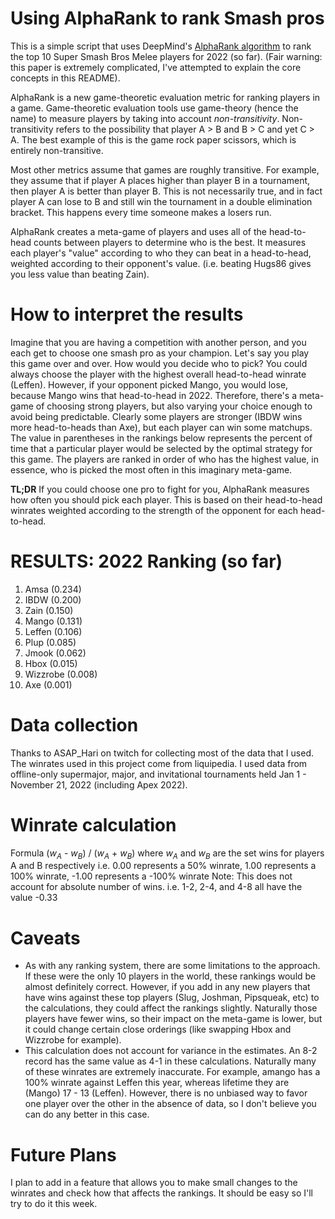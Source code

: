# Using AlphaRank to rank Smash pros
This is a simple script that uses DeepMind's [AlphaRank algorithm](https://arxiv.org/abs/1903.01373) to rank the top 10 Super Smash Bros Melee players for 2022 (so far). (Fair warning: this paper is extremely complicated, I've attempted to explain the core concepts in this README).

AlphaRank is a new game-theoretic evaluation metric for ranking players in a game. Game-theoretic evaluation tools use game-theory (hence the name) to measure players by taking into account *non-transitivity*. Non-transitivity refers to the possibility that player A > B and B > C and yet C > A. The best example of this is the game rock paper scissors, which is entirely non-transitive. 

Most other metrics assume that games are roughly transitive. For example, they assume that if player A places higher than player B in a tournament, then player A is better than player B. This is not necessarily true, and in fact player A can lose to B and still win the tournament in a double elimination bracket. This happens every time someone makes a losers run.

AlphaRank creates a meta-game of players and uses all of the head-to-head counts between players to determine who is the best. It measures each player's "value" according to who they can beat in a head-to-head, weighted according to their opponent's value. (i.e. beating Hugs86 gives you less value than beating Zain). 


# How to interpret the results
Imagine that you are having a competition with another person, and you each get to choose one smash pro as your champion. Let's say you play this game over and over. How would you decide who to pick? You could always choose the player with the highest overall head-to-head winrate (Leffen). However, if your opponent picked Mango, you would lose, because Mango wins that head-to-head in 2022. Therefore, there's a meta-game of choosing strong players, but also varying your choice enough to avoid being predictable. Clearly some players are stronger (IBDW wins more head-to-heads than Axe), but each player can win some matchups. 
The value in parentheses in the rankings below represents the percent of time that a particular player would be selected by the optimal strategy for this game. The players are ranked in order of who has the highest value, in essence, who is picked the most often in this imaginary meta-game.

**TL;DR** If you could choose one pro to fight for you, AlphaRank measures how often you should pick each player. This is based on their head-to-head winrates weighted according to the strength of the opponent for each head-to-head.


# RESULTS: 2022 Ranking (so far)
1. Amsa (0.234)
2. IBDW (0.200)
3. Zain (0.150)
4. Mango (0.131)
5. Leffen (0.106)
6. Plup (0.085)
7. Jmook (0.062)
8. Hbox (0.015)
9. Wizzrobe (0.008)
10. Axe (0.001)

# Data collection
Thanks to ASAP_Hari on twitch for collecting most of the data that I used. The winrates used in this project come from liquipedia. I used data from offline-only supermajor, major, and invitational tournaments held Jan 1 - November 21, 2022 (including Apex 2022).

# Winrate calculation
Formula ($w_A$ - $w_B$) / ($w_A$ + $w_B$) where $w_A$ and $w_B$ are the set wins for players A and B respectively
i.e. 0.00 represents a 50% winrate, 1.00 represents a 100% winrate, -1.00 represents a -100% winrate
Note: This does not account for absolute number of wins. i.e. 1-2, 2-4, and 4-8 all have the value -0.33

# Caveats
* As with any ranking system, there are some limitations to the approach. If these were the only 10 players in the world, these rankings would be almost definitely correct. However, if you add in any new players that have wins against these top players (Slug, Joshman, Pipsqueak, etc) to the calculations, they could affect the rankings slightly. Naturally those players have fewer wins, so their impact on the meta-game is lower, but it could change certain close orderings (like swapping Hbox and Wizzrobe for example).
* This calculation does not account for variance in the estimates. An 8-2 record has the same value as 4-1 in these calculations. Naturally many of these winrates are extremely inaccurate. For example, amango has a 100% winrate against Leffen this year, whereas lifetime they are (Mango) 17 - 13 (Leffen). However, there is no unbiased way to favor one player over the other in the absence of data, so I don't believe you can do any better in this case.

# Future Plans
I plan to add in a feature that allows you to make small changes to the winrates and check how that affects the rankings. It should be easy so I'll try to do it this week.
